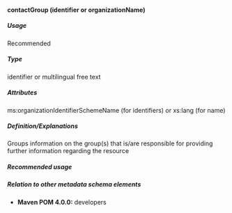 #### contactGroup (identifier or organizationName)
##### Usage
Recommended
##### Type
identifier or multilingual free text
##### Attributes
ms:organizationIdentifierSchemeName (for identifiers) or xs:lang (for name)
##### Definition/Explanations
Groups information on the group(s) that is/are responsible for providing further information regarding the resource
##### Recommended usage
##### Relation to other metadata schema elements
* **Maven POM 4.0.0:** developers
